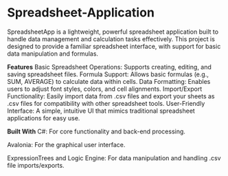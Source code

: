 # Spreadsheet-Application
SpreadsheetApp is a lightweight, powerful spreadsheet application built to handle data management and calculation tasks effectively. This project is designed to provide a familiar spreadsheet interface, with support for basic data manipulation and formulas.

**Features**
Basic Spreadsheet Operations: Supports creating, editing, and saving spreadsheet files.
Formula Support: Allows basic formulas (e.g., SUM, AVERAGE) to calculate data within cells.
Data Formatting: Enables users to adjust font styles, colors, and cell alignments.
Import/Export Functionality: Easily import data from .csv files and export your sheets as .csv files for compatibility with other spreadsheet tools.
User-Friendly Interface: A simple, intuitive UI that mimics traditional spreadsheet applications for easy use.


**Built With**
C#: For core functionality and back-end processing.

Avalonia: For the graphical user interface.

ExpressionTrees and Logic Engine: For data manipulation and handling .csv file imports/exports.
